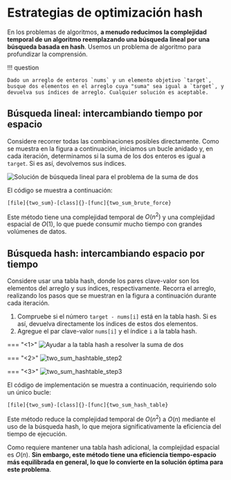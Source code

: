 # Estrategias de optimización hash

En los problemas de algoritmos, **a menudo reducimos la complejidad temporal de un algoritmo reemplazando una búsqueda lineal por una búsqueda basada en hash**. Usemos un problema de algoritmo para profundizar la comprensión.

!!! question

    Dado un arreglo de enteros `nums` y un elemento objetivo `target`, busque dos elementos en el arreglo cuya "suma" sea igual a `target`, y devuelva sus índices de arreglo. Cualquier solución es aceptable.

## Búsqueda lineal: intercambiando tiempo por espacio

Considere recorrer todas las combinaciones posibles directamente. Como se muestra en la figura a continuación, iniciamos un bucle anidado y, en cada iteración, determinamos si la suma de los dos enteros es igual a `target`. Si es así, devolvemos sus índices.

![Solución de búsqueda lineal para el problema de la suma de dos](replace_linear_by_hashing.assets/two_sum_brute_force.png)

El código se muestra a continuación:

```src
[file]{two_sum}-[class]{}-[func]{two_sum_brute_force}
```

Este método tiene una complejidad temporal de $O(n^2)$ y una complejidad espacial de $O(1)$, lo que puede consumir mucho tiempo con grandes volúmenes de datos.

## Búsqueda hash: intercambiando espacio por tiempo

Considere usar una tabla hash, donde los pares clave-valor son los elementos del arreglo y sus índices, respectivamente. Recorra el arreglo, realizando los pasos que se muestran en la figura a continuación durante cada iteración.

1.  Compruebe si el número `target - nums[i]` está en la tabla hash. Si es así, devuelva directamente los índices de estos dos elementos.
2.  Agregue el par clave-valor `nums[i]` y el índice `i` a la tabla hash.

=== "<1>"
    ![Ayudar a la tabla hash a resolver la suma de dos](replace_linear_by_hashing.assets/two_sum_hashtable_step1.png)

=== "<2>"
    ![two_sum_hashtable_step2](replace_linear_by_hashing.assets/two_sum_hashtable_step2.png)

=== "<3>"
    ![two_sum_hashtable_step3](replace_linear_by_hashing.assets/two_sum_hashtable_step3.png)

El código de implementación se muestra a continuación, requiriendo solo un único bucle:

```src
[file]{two_sum}-[class]{}-[func]{two_sum_hash_table}
```

Este método reduce la complejidad temporal de $O(n^2)$ a $O(n)$ mediante el uso de la búsqueda hash, lo que mejora significativamente la eficiencia del tiempo de ejecución.

Como requiere mantener una tabla hash adicional, la complejidad espacial es $O(n)$. **Sin embargo, este método tiene una eficiencia tiempo-espacio más equilibrada en general, lo que lo convierte en la solución óptima para este problema**.
